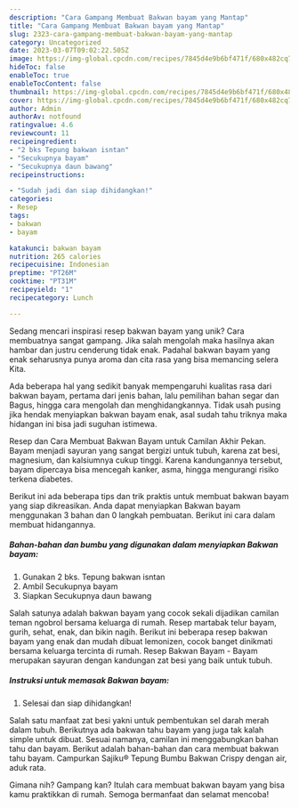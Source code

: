 ```yaml
---
description: "Cara Gampang Membuat Bakwan bayam yang Mantap"
title: "Cara Gampang Membuat Bakwan bayam yang Mantap"
slug: 2323-cara-gampang-membuat-bakwan-bayam-yang-mantap
category: Uncategorized
date: 2023-03-07T09:02:22.505Z
image: https://img-global.cpcdn.com/recipes/7845d4e9b6bf471f/680x482cq70/bakwan-bayam-foto-resep-utama.jpg
hideToc: false
enableToc: true
enableTocContent: false
thumbnail: https://img-global.cpcdn.com/recipes/7845d4e9b6bf471f/680x482cq70/bakwan-bayam-foto-resep-utama.jpg
cover: https://img-global.cpcdn.com/recipes/7845d4e9b6bf471f/680x482cq70/bakwan-bayam-foto-resep-utama.jpg
author: Admin
authorAv: notfound
ratingvalue: 4.6
reviewcount: 11
recipeingredient:
- "2 bks Tepung bakwan isntan"
- "Secukupnya bayam"
- "Secukupnya daun bawang"
recipeinstructions:

- "Sudah jadi dan siap dihidangkan!"
categories:
- Resep
tags:
- bakwan
- bayam

katakunci: bakwan bayam 
nutrition: 265 calories
recipecuisine: Indonesian
preptime: "PT26M"
cooktime: "PT31M"
recipeyield: "1"
recipecategory: Lunch

---
```





Sedang mencari inspirasi resep bakwan bayam yang unik? Cara membuatnya sangat gampang. Jika salah mengolah maka hasilnya akan hambar dan justru cenderung tidak enak. Padahal bakwan bayam yang enak seharusnya punya aroma dan cita rasa yang bisa memancing selera Kita.





Ada beberapa hal yang sedikit banyak mempengaruhi kualitas rasa dari bakwan bayam, pertama dari jenis bahan, lalu pemilihan bahan segar dan Bagus, hingga cara mengolah dan menghidangkannya. Tidak usah pusing jika hendak menyiapkan bakwan bayam enak,      asal sudah tahu triknya maka hidangan ini bisa jadi suguhan istimewa.














Resep dan Cara Membuat Bakwan Bayam untuk Camilan Akhir Pekan. Bayam menjadi sayuran yang sangat bergizi untuk tubuh, karena zat besi, magnesium, dan kalsiumnya cukup tinggi. Karena kandungannya tersebut, bayam dipercaya bisa mencegah kanker, asma, hingga mengurangi risiko terkena diabetes.






Berikut ini ada beberapa tips dan trik praktis untuk membuat bakwan bayam yang siap dikreasikan. Anda dapat menyiapkan Bakwan bayam menggunakan 3 bahan dan 0 langkah pembuatan. Berikut ini cara dalam membuat hidangannya.

<!--inarticleads1-->

##### Bahan-bahan dan bumbu yang digunakan dalam menyiapkan Bakwan bayam:

1. Gunakan 2 bks. Tepung bakwan isntan
1. Ambil Secukupnya bayam
1. Siapkan Secukupnya daun bawang


Salah satunya adalah bakwan bayam yang cocok sekali dijadikan camilan teman ngobrol bersama keluarga di rumah. Resep martabak telur bayam, gurih, sehat, enak, dan bikin nagih. Berikut ini beberapa resep bakwan bayam yang enak dan mudah dibuat lemonizen, cocok banget dinikmati bersama keluarga tercinta di rumah. Resep Bakwan Bayam - Bayam merupakan sayuran dengan kandungan zat besi yang baik untuk tubuh. 

<!--inarticleads2-->

##### Instruksi untuk memasak Bakwan bayam:


1. Selesai dan siap dihidangkan!

Salah satu manfaat zat besi yakni untuk pembentukan sel darah merah dalam tubuh. Berikutnya ada bakwan tahu bayam yang juga tak kalah simple untuk dibuat. Sesuai namanya, camilan ini menggabungkan bahan tahu dan bayam. Berikut adalah bahan-bahan dan cara membuat bakwan tahu bayam. Campurkan Sajiku® Tepung Bumbu Bakwan Crispy dengan air, aduk rata. 

Gimana nih? Gampang kan? Itulah cara membuat bakwan bayam yang bisa kamu praktikkan di rumah. Semoga bermanfaat dan selamat mencoba!
